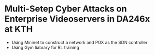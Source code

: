 # Multi-Setep Cyber Attacks on Enterprise Videoservers in DA246x at KTH 
* Using Mininet to construct a network and POX as the SDN controller 
* Using Gym liabrary for RL training

